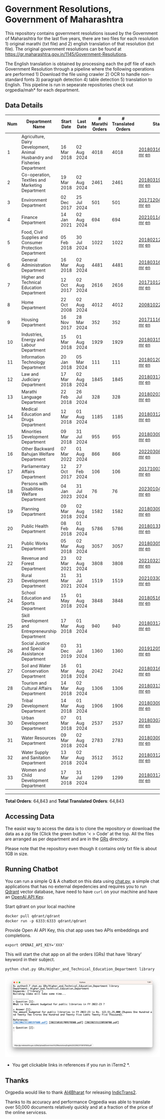 # Government Resolutions, Government of Maharashtra

This repository contains government resolutions issued by the Government of Maharashtra for the last five years, there are two files for each resolution 1) original marathi (txt file) and 2) english translation of that resolution (txt file). The original government resolutions can be found at https://gr.maharashtra.gov.in/1145/Government-Resolutions.

The English translation is obtained by processing each the pdf file of each Government Resolution through a pipeline where the following operations are performed 1) Download the file using crawler 2) OCR to handle non-standard fonts 3) paragraph detection 4) table  detection 5) translation to English. This pipeline is run in sepearate repositories check out orgpedia/mah* for each department.


## Data Details

| Num | Department Name | Start Date | Last Date | # Marathi Orders | # Translated Orders | Starting Order | Last Order |
| --- | --------------- | ---------- | --------- | ---------------- | ------------------- | -------------- | ---------- |
| 1 | Agriculture, Dairy Development, Animal Husbandry and Fisheries Department | 16 Mar 2018 | 02 Aug 2024 | 4018 | 4018 | [201803161624182101.pdf](https://gr.maharashtra.gov.in/Site/Upload/Government%20Resolutions/English/201803161624182101.pdf) [mr](GRs/Agriculture,_Dairy_Development,_Animal_Husbandry_and_Fisheries_Department/201803161624182101.pdf.mr.txt) [en](GRs/Agriculture,_Dairy_Development,_Animal_Husbandry_and_Fisheries_Department/201803161624182101.pdf.en.txt) | [202408021722068501.pdf](https://gr.maharashtra.gov.in/Site/Upload/Government%20Resolutions/English/202408021722068501.pdf) [mr](GRs/Agriculture,_Dairy_Development,_Animal_Husbandry_and_Fisheries_Department/202408021722068501.pdf.mr.txt) [en](GRs/Agriculture,_Dairy_Development,_Animal_Husbandry_and_Fisheries_Department/202408021722068501.pdf.en.txt) |
| 2 | Co-operation, Textiles and Marketing Department | 19 Mar 2018 | 02 Aug 2024 | 2461 | 2461 | [201803191257576702.pdf](https://gr.maharashtra.gov.in/Site/Upload/Government%20Resolutions/English/201803191257576702.pdf) [mr](GRs/Co-operation,_Textiles_and_Marketing_Department/201803191257576702.pdf.mr.txt) [en](GRs/Co-operation,_Textiles_and_Marketing_Department/201803191257576702.pdf.en.txt) | [202408021711201802.pdf](https://gr.maharashtra.gov.in/Site/Upload/Government%20Resolutions/English/202408021711201802.pdf) [mr](GRs/Co-operation,_Textiles_and_Marketing_Department/202408021711201802.pdf.mr.txt) [en](GRs/Co-operation,_Textiles_and_Marketing_Department/202408021711201802.pdf.en.txt) |
| 3 | Environment Department | 02 Dec 2017 | 25 Jul 2024 | 501 | 501 | [201712041147216904.pdf](https://gr.maharashtra.gov.in/Site/Upload/Government%20Resolutions/English/201712041147216904.pdf) [mr](GRs/Environment_Department/201712041147216904.pdf.mr.txt) [en](GRs/Environment_Department/201712041147216904.pdf.en.txt) | [202407251203498304.pdf](https://gr.maharashtra.gov.in/Site/Upload/Government%20Resolutions/English/202407251203498304.pdf) [mr](GRs/Environment_Department/202407251203498304.pdf.mr.txt) [en](GRs/Environment_Department/202407251203498304.pdf.en.txt) |
| 4 | Finance Department | 14 Jan 2021 | 02 Aug 2024 | 694 | 694 | [202101141237329905.pdf](https://gr.maharashtra.gov.in/Site/Upload/Government%20Resolutions/English/202101141237329905.pdf) [mr](GRs/Finance_Department/202101141237329905.pdf.mr.txt) [en](GRs/Finance_Department/202101141237329905.pdf.en.txt) | [202408021544183805.pdf](https://gr.maharashtra.gov.in/Site/Upload/Government%20Resolutions/English/202408021544183805.pdf) [mr](GRs/Finance_Department/202408021544183805.pdf.mr.txt) [en](GRs/Finance_Department/202408021544183805.pdf.en.txt) |
| 5 | Food, Civil Supplies and Consumer Protection Department | 05 Feb 2018 | 30 Jul 2024 | 1022 | 1022 | [201802121244545806.pdf](https://gr.maharashtra.gov.in/Site/Upload/Government%20Resolutions/English/201802121244545806.pdf) [mr](GRs/Food,_Civil_Supplies_and_Consumer_Protection_Department/201802121244545806.pdf.mr.txt) [en](GRs/Food,_Civil_Supplies_and_Consumer_Protection_Department/201802121244545806.pdf.en.txt) | [202407301150453906.pdf](https://gr.maharashtra.gov.in/Site/Upload/Government%20Resolutions/English/202407301150453906.pdf) [mr](GRs/Food,_Civil_Supplies_and_Consumer_Protection_Department/202407301150453906.pdf.mr.txt) [en](GRs/Food,_Civil_Supplies_and_Consumer_Protection_Department/202407301150453906.pdf.en.txt) |
| 6 | General Administration Department | 16 Mar 2018 | 02 Aug 2024 | 4481 | 4481 | [201803161224022707.pdf](https://gr.maharashtra.gov.in/Site/Upload/Government%20Resolutions/English/201803161224022707.pdf) [mr](GRs/General_Administration_Department/201803161224022707.pdf.mr.txt) [en](GRs/General_Administration_Department/201803161224022707.pdf.en.txt) | [202408021713262807.pdf](https://gr.maharashtra.gov.in/Site/Upload/Government%20Resolutions/English/202408021713262807.pdf) [mr](GRs/General_Administration_Department/202408021713262807.pdf.mr.txt) [en](GRs/General_Administration_Department/202408021713262807.pdf.en.txt) |
| 7 | Higher and Technical Education Department | 12 Oct 2017 | 02 Aug 2024 | 2616 | 2616 | [201710121514029708.pdf](https://gr.maharashtra.gov.in/Site/Upload/Government%20Resolutions/English/201710121514029708.pdf) [mr](GRs/Higher_and_Technical_Education_Department/201710121514029708.pdf.mr.txt) [en](GRs/Higher_and_Technical_Education_Department/201710121514029708.pdf.en.txt) | [202408021133272808.pdf](https://gr.maharashtra.gov.in/Site/Upload/Government%20Resolutions/English/202408021133272808.pdf) [mr](GRs/Higher_and_Technical_Education_Department/202408021133272808.pdf.mr.txt) [en](GRs/Higher_and_Technical_Education_Department/202408021133272808.pdf.en.txt) |
| 8 | Home Department | 22 Oct 2008 | 02 Aug 2024 | 4012 | 4012 | [20081022.pdf](https://gr.maharashtra.gov.in/Site/Upload/Government%20Resolutions/English/20081022.pdf) [mr](GRs/Home_Department/20081022.pdf.mr.txt) [en](GRs/Home_Department/20081022.pdf.en.txt) | [202408021732272929.pdf](https://gr.maharashtra.gov.in/Site/Upload/Government%20Resolutions/English/202408021732272929.pdf) [mr](GRs/Home_Department/202408021732272929.pdf.mr.txt) [en](GRs/Home_Department/202408021732272929.pdf.en.txt) |
| 9 | Housing Department | 16 Nov 2017 | 28 Mar 2024 | 352 | 352 | [201711161447076609.pdf](https://gr.maharashtra.gov.in/Site/Upload/Government%20Resolutions/English/201711161447076609.pdf) [mr](GRs/Housing_Department/201711161447076609.pdf.mr.txt) [en](GRs/Housing_Department/201711161447076609.pdf.en.txt) | [202403281255554909.pdf](https://gr.maharashtra.gov.in/Site/Upload/Government%20Resolutions/English/202403281255554909.pdf) [mr](GRs/Housing_Department/202403281255554909.pdf.mr.txt) [en](GRs/Housing_Department/202403281255554909.pdf.en.txt) |
| 10 | Industries, Energy and Labour Department | 15 Mar 2018 | 01 Aug 2024 | 1929 | 1929 | [201803151204055010.pdf](https://gr.maharashtra.gov.in/Site/Upload/Government%20Resolutions/English/201803151204055010.pdf) [mr](GRs/Industries,_Energy_and_Labour_Department/201803151204055010.pdf.mr.txt) [en](GRs/Industries,_Energy_and_Labour_Department/201803151204055010.pdf.en.txt) | [202408011437523110.pdf](https://gr.maharashtra.gov.in/Site/Upload/Government%20Resolutions/English/202408011437523110.pdf) [mr](GRs/Industries,_Energy_and_Labour_Department/202408011437523110.pdf.mr.txt) [en](GRs/Industries,_Energy_and_Labour_Department/202408011437523110.pdf.en.txt) |
| 11 | Information Technology Department | 20 Jan 2018 | 05 Mar 2024 | 111 | 111 | [201801201843024511.pdf](https://gr.maharashtra.gov.in/Site/Upload/Government%20Resolutions/English/201801201843024511.pdf) [mr](GRs/Information_Technology_Department/201801201843024511.pdf.mr.txt) [en](GRs/Information_Technology_Department/201801201843024511.pdf.en.txt) | [202403051249430211.pdf](https://gr.maharashtra.gov.in/Site/Upload/Government%20Resolutions/English/202403051249430211.pdf) [mr](GRs/Information_Technology_Department/202403051249430211.pdf.mr.txt) [en](GRs/Information_Technology_Department/202403051249430211.pdf.en.txt) |
| 12 | Law and Judiciary Department | 17 Mar 2018 | 02 Aug 2024 | 1845 | 1845 | [201803171129290212.pdf](https://gr.maharashtra.gov.in/Site/Upload/Government%20Resolutions/English/201803171129290212.pdf) [mr](GRs/Law_and_Judiciary_Department/201803171129290212.pdf.mr.txt) [en](GRs/Law_and_Judiciary_Department/201803171129290212.pdf.en.txt) | [202408021216078712.pdf](https://gr.maharashtra.gov.in/Site/Upload/Government%20Resolutions/English/202408021216078712.pdf) [mr](GRs/Law_and_Judiciary_Department/202408021216078712.pdf.mr.txt) [en](GRs/Law_and_Judiciary_Department/202408021216078712.pdf.en.txt) |
| 13 | Marathi Language Department | 22 Feb 2018 | 26 Jul 2024 | 328 | 328 | [201802031549154233.pdf](https://gr.maharashtra.gov.in/Site/Upload/Government%20Resolutions/English/201802031549154233.pdf) [mr](GRs/Marathi_Language_Department/201802031549154233.pdf.mr.txt) [en](GRs/Marathi_Language_Department/201802031549154233.pdf.en.txt) | [202407261116385733.pdf](https://gr.maharashtra.gov.in/Site/Upload/Government%20Resolutions/English/202407261116385733.pdf) [mr](GRs/Marathi_Language_Department/202407261116385733.pdf.mr.txt) [en](GRs/Marathi_Language_Department/202407261116385733.pdf.en.txt) |
| 14 | Medical Education and Drugs Department | 12 Mar 2018 | 01 Aug 2024 | 1185 | 1185 | [201803121137094813.pdf](https://gr.maharashtra.gov.in/Site/Upload/Government%20Resolutions/English/201803121137094813.pdf) [mr](GRs/Medical_Education_and_Drugs_Department/201803121137094813.pdf.mr.txt) [en](GRs/Medical_Education_and_Drugs_Department/201803121137094813.pdf.en.txt) | [202408011241363013.pdf](https://gr.maharashtra.gov.in/Site/Upload/Government%20Resolutions/English/202408011241363013.pdf) [mr](GRs/Medical_Education_and_Drugs_Department/202408011241363013.pdf.mr.txt) [en](GRs/Medical_Education_and_Drugs_Department/202408011241363013.pdf.en.txt) |
| 15 | Minorities Development Department | 09 Mar 2018 | 31 Jul 2024 | 955 | 955 | [201803091218355314.pdf](https://gr.maharashtra.gov.in/Site/Upload/Government%20Resolutions/English/201803091218355314.pdf) [mr](GRs/Minorities_Development_Department/201803091218355314.pdf.mr.txt) [en](GRs/Minorities_Development_Department/201803091218355314.pdf.en.txt) | [202408021438252814.pdf](https://gr.maharashtra.gov.in/Site/Upload/Government%20Resolutions/English/202408021438252814.pdf) [mr](GRs/Minorities_Development_Department/202408021438252814.pdf.mr.txt) [en](GRs/Minorities_Development_Department/202408021438252814.pdf.en.txt) |
| 16 | Other Backward Bahujan Welfare Department | 07 Mar 2022 | 01 Aug 2024 | 866 | 866 | [202203081752439334.pdf](https://gr.maharashtra.gov.in/Site/Upload/Government%20Resolutions/English/202203081752439334.pdf) [mr](GRs/Other_Backward_Bahujan_Welfare_Department/202203081752439334.pdf.mr.txt) [en](GRs/Other_Backward_Bahujan_Welfare_Department/202203081752439334.pdf.en.txt) | [202408021758482634.pdf](https://gr.maharashtra.gov.in/Site/Upload/Government%20Resolutions/English/202408021758482634.pdf) [mr](GRs/Other_Backward_Bahujan_Welfare_Department/202408021758482634.pdf.mr.txt) [en](GRs/Other_Backward_Bahujan_Welfare_Department/202408021758482634.pdf.en.txt) |
| 17 | Parliamentary Affairs Department | 12 Oct 2017 | 27 Feb 2024 | 106 | 106 | [201710031642378615.pdf](https://gr.maharashtra.gov.in/Site/Upload/Government%20Resolutions/English/201710031642378615.pdf) [mr](GRs/Parliamentary_Affairs_Department/201710031642378615.pdf.mr.txt) [en](GRs/Parliamentary_Affairs_Department/201710031642378615.pdf.en.txt) | [202402271500283915.pdf](https://gr.maharashtra.gov.in/Site/Upload/Government%20Resolutions/English/202402271500283915.pdf) [mr](GRs/Parliamentary_Affairs_Department/202402271500283915.pdf.mr.txt) [en](GRs/Parliamentary_Affairs_Department/202402271500283915.pdf.en.txt) |
| 18 | Persons with Disabilities Welfare Department | 04 Jan 2023 | 31 Jul 2024 | 76 | 76 | [202301041906309635.pdf](https://gr.maharashtra.gov.in/Site/Upload/Government%20Resolutions/English/202301041906309635.pdf) [mr](GRs/Persons_with_Disabilities_Welfare_Department/202301041906309635.pdf.mr.txt) [en](GRs/Persons_with_Disabilities_Welfare_Department/202301041906309635.pdf.en.txt) | [202408011226015335.pdf](https://gr.maharashtra.gov.in/Site/Upload/Government%20Resolutions/English/202408011226015335.pdf) [mr](GRs/Persons_with_Disabilities_Welfare_Department/202408011226015335.pdf.mr.txt) [en](GRs/Persons_with_Disabilities_Welfare_Department/202408011226015335.pdf.en.txt) |
| 19 | Planning Department | 09 Mar 2018 | 02 Aug 2024 | 1582 | 1582 | [201803091441032716.pdf](https://gr.maharashtra.gov.in/Site/Upload/Government%20Resolutions/English/201803091441032716.pdf) [mr](GRs/Planning_Department/201803091441032716.pdf.mr.txt) [en](GRs/Planning_Department/201803091441032716.pdf.en.txt) | [202408021533521616.pdf](https://gr.maharashtra.gov.in/Site/Upload/Government%20Resolutions/English/202408021533521616.pdf) [mr](GRs/Planning_Department/202408021533521616.pdf.mr.txt) [en](GRs/Planning_Department/202408021533521616.pdf.en.txt) |
| 20 | Public Health Department | 08 Feb 2018 | 01 Aug 2024 | 5786 | 5786 | [201801311722275417.pdf](https://gr.maharashtra.gov.in/Site/Upload/Government%20Resolutions/English/201801311722275417.pdf) [mr](GRs/Public_Health_Department/201801311722275417.pdf.mr.txt) [en](GRs/Public_Health_Department/201801311722275417.pdf.en.txt) | [202408011526283117.pdf](https://gr.maharashtra.gov.in/Site/Upload/Government%20Resolutions/English/202408011526283117.pdf) [mr](GRs/Public_Health_Department/202408011526283117.pdf.mr.txt) [en](GRs/Public_Health_Department/202408011526283117.pdf.en.txt) |
| 21 | Public Works Department | 05 Mar 2018 | 02 Aug 2024 | 3057 | 3057 | [201803051515468118.pdf](https://gr.maharashtra.gov.in/Site/Upload/Government%20Resolutions/English/201803051515468118.pdf) [mr](GRs/Public_Works_Department/201803051515468118.pdf.mr.txt) [en](GRs/Public_Works_Department/201803051515468118.pdf.en.txt) | [202408021553401818.pdf](https://gr.maharashtra.gov.in/Site/Upload/Government%20Resolutions/English/202408021553401818.pdf) [mr](GRs/Public_Works_Department/202408021553401818.pdf.mr.txt) [en](GRs/Public_Works_Department/202408021553401818.pdf.en.txt) |
| 22 | Revenue and Forest Department | 23 Mar 2021 | 02 Aug 2024 | 3808 | 3808 | [202103231328393119.pdf](https://gr.maharashtra.gov.in/Site/Upload/Government%20Resolutions/English/202103231328393119.pdf) [mr](GRs/Revenue_and_Forest_Department/202103231328393119.pdf.mr.txt) [en](GRs/Revenue_and_Forest_Department/202103231328393119.pdf.en.txt) | [202408021719441419.pdf](https://gr.maharashtra.gov.in/Site/Upload/Government%20Resolutions/English/202408021719441419.pdf) [mr](GRs/Revenue_and_Forest_Department/202408021719441419.pdf.mr.txt) [en](GRs/Revenue_and_Forest_Department/202408021719441419.pdf.en.txt) |
| 23 | Rural Development Department | 31 Mar 2021 | 31 Jul 2024 | 1519 | 1519 | [202103301021181120.pdf](https://gr.maharashtra.gov.in/Site/Upload/Government%20Resolutions/English/202103301021181120.pdf) [mr](GRs/Rural_Development_Department/202103301021181120.pdf.mr.txt) [en](GRs/Rural_Development_Department/202103301021181120.pdf.en.txt) | [202407311615447020.pdf](https://gr.maharashtra.gov.in/Site/Upload/Government%20Resolutions/English/202407311615447020.pdf) [mr](GRs/Rural_Development_Department/202407311615447020.pdf.mr.txt) [en](GRs/Rural_Development_Department/202407311615447020.pdf.en.txt) |
| 24 | School Education and Sports Department | 15 May 2018 | 01 Aug 2024 | 3848 | 3848 | [201805161114241221.pdf](https://gr.maharashtra.gov.in/Site/Upload/Government%20Resolutions/English/201805161114241221.pdf) [mr](GRs/School_Education_and_Sports_Department/201805161114241221.pdf.mr.txt) [en](GRs/School_Education_and_Sports_Department/201805161114241221.pdf.en.txt) | [202408011728286221.pdf](https://gr.maharashtra.gov.in/Site/Upload/Government%20Resolutions/English/202408011728286221....pdf) [mr](GRs/School_Education_and_Sports_Department/202408011728286221.pdf.mr.txt) [en](GRs/School_Education_and_Sports_Department/202408011728286221.pdf.en.txt) |
| 25 | Skill Development and Entrepreneurship Department | 17 Mar 2018 | 01 Aug 2024 | 940 | 940 | [201803171322099003.pdf](https://gr.maharashtra.gov.in/Site/Upload/Government%20Resolutions/English/201803171322099003.pdf) [mr](GRs/Skill_Development_and_Entrepreneurship_Department/201803171322099003.pdf.mr.txt) [en](GRs/Skill_Development_and_Entrepreneurship_Department/201803171322099003.pdf.en.txt) | [202408011700493303.pdf](https://gr.maharashtra.gov.in/Site/Upload/Government%20Resolutions/English/202408011700493303.pdf) [mr](GRs/Skill_Development_and_Entrepreneurship_Department/202408011700493303.pdf.mr.txt) [en](GRs/Skill_Development_and_Entrepreneurship_Department/202408011700493303.pdf.en.txt) |
| 26 | Social Justice and Special Assistance Department | 03 Dec 2019 | 31 Jul 2024 | 1360 | 1360 | [201912051107011622.pdf](https://gr.maharashtra.gov.in/Site/Upload/Government%20Resolutions/English/201912051107011622.pdf) [mr](GRs/Social_Justice_and_Special_Assistance_Department/201912051107011622.pdf.mr.txt) [en](GRs/Social_Justice_and_Special_Assistance_Department/201912051107011622.pdf.en.txt) | [202408021836565222.pdf](https://gr.maharashtra.gov.in/Site/Upload/Government%20Resolutions/English/202408021836565222.pdf) [mr](GRs/Social_Justice_and_Special_Assistance_Department/202408021836565222.pdf.mr.txt) [en](GRs/Social_Justice_and_Special_Assistance_Department/202408021836565222.pdf.en.txt) |
| 27 | Soil and Water Conservation Department | 16 Mar 2018 | 01 Aug 2024 | 2042 | 2042 | [201803161247582426.pdf](https://gr.maharashtra.gov.in/Site/Upload/Government%20Resolutions/English/201803161247582426.pdf) [mr](GRs/Soil_and_Water_Conservation_Department/201803161247582426.pdf.mr.txt) [en](GRs/Soil_and_Water_Conservation_Department/201803161247582426.pdf.en.txt) | [202408011721193126.pdf](https://gr.maharashtra.gov.in/Site/Upload/Government%20Resolutions/English/202408011721193126.pdf) [mr](GRs/Soil_and_Water_Conservation_Department/202408011721193126.pdf.mr.txt) [en](GRs/Soil_and_Water_Conservation_Department/202408011721193126.pdf.en.txt) |
| 28 | Tourism and Cultural Affairs Department | 14 Mar 2018 | 02 Aug 2024 | 1306 | 1306 | [201803131542054523.pdf](https://gr.maharashtra.gov.in/Site/Upload/Government%20Resolutions/English/201803131542054523.pdf) [mr](GRs/Tourism_and_Cultural_Affairs_Department/201803131542054523.pdf.mr.txt) [en](GRs/Tourism_and_Cultural_Affairs_Department/201803131542054523.pdf.en.txt) | [202408021239247123.pdf](https://gr.maharashtra.gov.in/Site/Upload/Government%20Resolutions/English/202408021239247123.pdf) [mr](GRs/Tourism_and_Cultural_Affairs_Department/202408021239247123.pdf.mr.txt) [en](GRs/Tourism_and_Cultural_Affairs_Department/202408021239247123.pdf.en.txt) |
| 29 | Tribal Development Department | 14 Mar 2018 | 01 Aug 2024 | 1906 | 1906 | [201803091105184924.pdf](https://gr.maharashtra.gov.in/Site/Upload/Government%20Resolutions/English/201803091105184924.pdf) [mr](GRs/Tribal_Development_Department/201803091105184924.pdf.mr.txt) [en](GRs/Tribal_Development_Department/201803091105184924.pdf.en.txt) | [202408011242283224.pdf](https://gr.maharashtra.gov.in/Site/Upload/Government%20Resolutions/English/202408011242283224.pdf) [mr](GRs/Tribal_Development_Department/202408011242283224.pdf.mr.txt) [en](GRs/Tribal_Development_Department/202408011242283224.pdf.en.txt) |
| 30 | Urban Development Department | 07 Mar 2018 | 01 Aug 2024 | 2537 | 2537 | [201803071203178325.pdf](https://gr.maharashtra.gov.in/Site/Upload/Government%20Resolutions/English/201803071203178325.pdf) [mr](GRs/Urban_Development_Department/201803071203178325.pdf.mr.txt) [en](GRs/Urban_Development_Department/201803071203178325.pdf.en.txt) | [202408011144020225.pdf](https://gr.maharashtra.gov.in/Site/Upload/Government%20Resolutions/English/202408011144020225.pdf) [mr](GRs/Urban_Development_Department/202408011144020225.pdf.mr.txt) [en](GRs/Urban_Development_Department/202408011144020225.pdf.en.txt) |
| 31 | Water Resources Department | 09 Mar 2018 | 02 Aug 2024 | 2783 | 2783 | [201803091034435527.pdf](https://gr.maharashtra.gov.in/Site/Upload/Government%20Resolutions/English/201803091034435527.pdf) [mr](GRs/Water_Resources_Department/201803091034435527.pdf.mr.txt) [en](GRs/Water_Resources_Department/201803091034435527.pdf.en.txt) | [202408021705409427.pdf](https://gr.maharashtra.gov.in/Site/Upload/Government%20Resolutions/English/202408021705409427.pdf) [mr](GRs/Water_Resources_Department/202408021705409427.pdf.mr.txt) [en](GRs/Water_Resources_Department/202408021705409427.pdf.en.txt) |
| 32 | Water Supply and Sanitation Department | 13 Mar 2018 | 02 Aug 2024 | 3512 | 3512 | [201803121414108428.pdf](https://gr.maharashtra.gov.in/Site/Upload/Government%20Resolutions/English/201803121414108428.pdf) [mr](GRs/Water_Supply_and_Sanitation_Department/201803121414108428.pdf.mr.txt) [en](GRs/Water_Supply_and_Sanitation_Department/201803121414108428.pdf.en.txt) | [202408021126012728.pdf](https://gr.maharashtra.gov.in/Site/Upload/Government%20Resolutions/English/202408021126012728.pdf) [mr](GRs/Water_Supply_and_Sanitation_Department/202408021126012728.pdf.mr.txt) [en](GRs/Water_Supply_and_Sanitation_Department/202408021126012728.pdf.en.txt) |
| 33 | Women and Child Development Department | 17 Mar 2018 | 31 Jul 2024 | 1299 | 1299 | [201803171539444330.pdf](https://gr.maharashtra.gov.in/Site/Upload/Government%20Resolutions/English/201803171539444330.pdf) [mr](GRs/Women_and_Child_Development_Department/201803171539444330.pdf.mr.txt) [en](GRs/Women_and_Child_Development_Department/201803171539444330.pdf.en.txt) | [202407311619234330.pdf](https://gr.maharashtra.gov.in/Site/Upload/Government%20Resolutions/English/202407311619234330.pdf) [mr](GRs/Women_and_Child_Development_Department/202407311619234330.pdf.mr.txt) [en](GRs/Women_and_Child_Development_Department/202407311619234330.pdf.en.txt) |
----------------------------------------------------------------------------------------------------

**Total Orders**: 64,843 and **Total Translated Orders**: 64,843
## Accessing Data

The easist way to access the data is to clone the repository or download the data as a zip file (Click the green button '< > Code' at the top. All the files are arranged as per department and are in the [GRs](GRs) directory.

Please note that the repository even though it contains only txt file is about 1GB in size.

## Running Chatbot

You can run a simple Q & A chatbot on this data using [chat.py](chat.py), a simple chat applications that has no external depedencies and requires you to run [Qdrant](https://qdrant.tech/) vector database, have need to have `curl` on your machine and have an [OpenAI API Key](https://help.openai.com/en/articles/4936850-where-do-i-find-my-secret-api-key).

Start qdrant on your local machine
```shell
docker pull qdrant/qdrant
docker run -p 6333:6333 qdrant/qdrant
```

Provide Open AI API Key, this chat app uses two APIs embeddings and completions.
```shell
export OPENAI_API_KEY='XXX'
```

This will start the chat app on all the orders (GRs) that have 'library' keyword in their subject.

```shell
python chat.py GRs/Higher_and_Technical_Education_Department library
```

![screenshot of running chat.py](screenshot.png)

* You get clickable links in references if you run in iTerm2 *.

## Thanks

Orgpedia would like to thank [AI4Bharat](https://ai4bharat.iitm.ac.in/) for releasing [IndicTrans2](https://github.com/AI4Bharat/IndicTrans2).

Thanks to its accuracy and performance Orgpedia was able to translate over 50,000 documents relatively quickly and at a fraction of the price of the online servicess.











